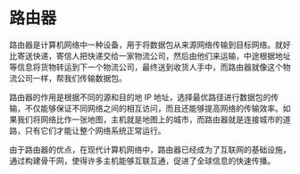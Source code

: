 # 路由器

路由器是计算机网络中一种设备，用于将数据包从来源网络传输到目标网络。就好比寄送快递，寄信人把快递交给一家物流公司，然后由他们来运输，中途根据地址等信息将货物转运到下一个物流公司，最终送到收货人手中，而路由器就像这个物流公司一样，帮我们传输数据包。

路由器的作用是根据不同的源和目的地 IP 地址，选择最优路径进行数据包的传输，不仅能够保证不同网络之间的相互访问，而且还能够提高网络的传输效率。如果我们将网络比作一张地图，主机就是地图上的城市，而路由器就是连接城市的道路，只有它们才能让整个网络系统正常运行。

由于路由器的优点，在现代计算机网络中，路由器已经成为了互联网的基础设施，通过构建骨干网，使得许多主机能够互联互通，促进了全球信息的快速传播。
